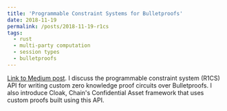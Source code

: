 ```yaml
---
title: 'Programmable Constraint Systems for Bulletproofs'
date: 2018-11-19
permalink: /posts/2018-11-19-r1cs
tags:
  - rust
  - multi-party computation
  - session types
  - bulletproofs
---
```


[Link to Medium post](https://medium.com/interstellar/programmable-constraint-systems-for-bulletproofs-365b9feb92f7). I discuss the programmable constraint system (R1CS) API for writing custom zero knowledge proof circuits over Bulletproofs. I also introduce Cloak, Chain's Confidential Asset framework that uses custom proofs built using this API.